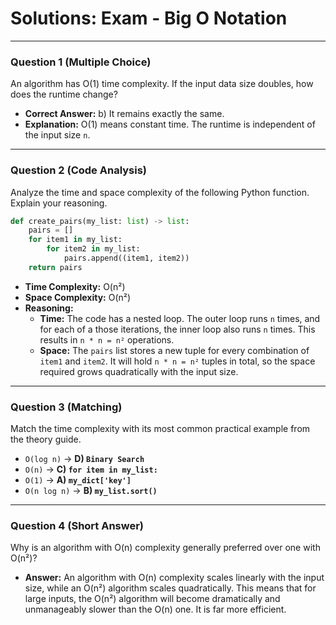 
# Solutions: Exam - Big O Notation

---

### Question 1 (Multiple Choice)

An algorithm has O(1) time complexity. If the input data size doubles, how does the runtime change?

- **Correct Answer:** b) It remains exactly the same.
- **Explanation:** O(1) means constant time. The runtime is independent of the input size `n`.

---

### Question 2 (Code Analysis)

Analyze the time and space complexity of the following Python function. Explain your reasoning.

```python
def create_pairs(my_list: list) -> list:
    pairs = []
    for item1 in my_list:
        for item2 in my_list:
            pairs.append((item1, item2))
    return pairs
```

- **Time Complexity:** O(n²)
- **Space Complexity:** O(n²)
- **Reasoning:**
    - **Time:** The code has a nested loop. The outer loop runs `n` times, and for each of a those iterations, the inner loop also runs `n` times. This results in `n * n = n²` operations.
    - **Space:** The `pairs` list stores a new tuple for every combination of `item1` and `item2`. It will hold `n * n = n²` tuples in total, so the space required grows quadratically with the input size.

---

### Question 3 (Matching)

Match the time complexity with its most common practical example from the theory guide.

- `O(log n)` -> **D) `Binary Search`**
- `O(n)` -> **C) `for item in my_list:`**
- `O(1)` -> **A) `my_dict['key']`**
- `O(n log n)` -> **B) `my_list.sort()`**

---

### Question 4 (Short Answer)

Why is an algorithm with O(n) complexity generally preferred over one with O(n²)?

- **Answer:** An algorithm with O(n) complexity scales linearly with the input size, while an O(n²) algorithm scales quadratically. This means that for large inputs, the O(n²) algorithm will become dramatically and unmanageably slower than the O(n) one. It is far more efficient.

